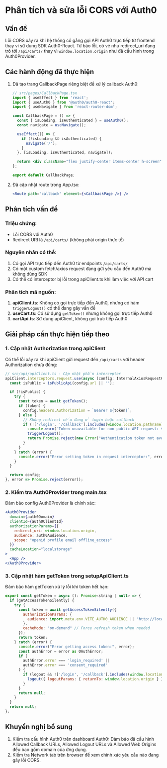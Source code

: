 # Phân tích và sửa lỗi CORS với Auth0

## Vấn đề
Lỗi CORS xảy ra khi hệ thống cố gắng gọi API Auth0 trực tiếp từ frontend thay vì sử dụng SDK Auth0-React. Từ báo lỗi, có vẻ như redirect_uri đang trỏ tới `/api/carts/` thay vì `window.location.origin` như đã cấu hình trong Auth0Provider.

## Các hành động đã thực hiện
1. Đã tạo trang CallbackPage riêng biệt để xử lý callback Auth0:
   ```jsx
   // src/pages/CallbackPage.tsx
   import { useEffect } from 'react';
   import { useAuth0 } from '@auth0/auth0-react';
   import { useNavigate } from 'react-router-dom';

   const CallbackPage = () => {
     const { isLoading, isAuthenticated } = useAuth0();
     const navigate = useNavigate();

     useEffect(() => {
       if (!isLoading && isAuthenticated) {
         navigate('/');
       }
     }, [isLoading, isAuthenticated, navigate]);

     return <div className="flex justify-center items-center h-screen">Đang xử lý đăng nhập...</div>;
   };

   export default CallbackPage;
   ```

2. Đã cập nhật route trong App.tsx:
   ```jsx
   <Route path="callback" element={<CallbackPage />} />
   ```

## Phân tích vấn đề

### Triệu chứng:
- Lỗi CORS với Auth0
- Redirect URI là `/api/carts/` (không phải origin thực tế)

### Nguyên nhân có thể:
1. Có gọi API trực tiếp đến Auth0 từ endpoints `/api/carts/`
2. Có một custom fetch/axios request đang gửi yêu cầu đến Auth0 mà không dùng SDK
3. Có thể có interceptor bị lỗi trong apiClient.ts khi làm việc với API cart

### Phân tích mã nguồn:
1. **apiClient.ts**: Không có gọi trực tiếp đến Auth0, nhưng có hàm `triggerLogout()` có thể đang gây vấn đề
2. **useCart.ts**: Có sử dụng `getToken()` nhưng không gọi trực tiếp Auth0
3. **cartApi.ts**: Sử dụng apiClient, không gọi trực tiếp Auth0

## Giải pháp cần thực hiện tiếp theo

### 1. Cập nhật Authorization trong apiClient 
Có thể lỗi xảy ra khi apiClient gửi request đến `/api/carts` với header Authorization chưa đúng:

```js
// src/api/apiClient.ts - Cập nhật phần interceptor
apiClient.interceptors.request.use(async (config: InternalAxiosRequestConfig) => {
  const isPublic = isPublicApi(config.url || '');

  if (!isPublic) {
    try {
      const token = await getToken();
      if (token) {
        config.headers.Authorization = `Bearer ${token}`;
      } else {
        // Không redirect nếu đang ở login hoặc callback
        if (!['/login', '/callback'].includes(window.location.pathname)) {
          console.warn(`Token unavailable for non-public API request: ${config.url}`);
          triggerLogout();
          return Promise.reject(new Error("Authentication token not available."));
        }
      }
    } catch (error) {
      console.error("Error setting token in request interceptor:", error);
    }
  }

  return config;
}, error => Promise.reject(error));
```

### 2. Kiểm tra Auth0Provider trong main.tsx
Đảm bảo config Auth0Provider là chính xác:

```jsx
<Auth0Provider
  domain={auth0Domain}
  clientId={auth0ClientId}
  authorizationParams={{
    redirect_uri: window.location.origin,
    audience: auth0Audience,
    scope: "openid profile email offline_access"
  }}
  cacheLocation="localstorage"
>
  <App />
</Auth0Provider>
```

### 3. Cập nhật hàm getToken trong setupApiClient.ts
Đảm bảo hàm getToken xử lý lỗi khi token hết hạn:

```js
export const getToken = async (): Promise<string | null> => {
  if (getAccessTokenSilently) {
    try {
      const token = await getAccessTokenSilently({
        authorizationParams: {
          audience: import.meta.env.VITE_AUTH0_AUDIENCE || 'http://localhost:80',
        },
        cacheMode: "on-demand" // Force refresh token when needed
      });
      return token;
    } catch (error) {
      console.error("Error getting access token:", error);
      const authError = error as OAuthError;
      if (
        authError.error === 'login_required' || 
        authError.error === 'consent_required'
      ) {
        if (logout && !['/login', '/callback'].includes(window.location.pathname)) {
          logout({ logoutParams: { returnTo: window.location.origin } });
        }
      }
      return null;
    }
  }
  return null;
};
```

## Khuyến nghị bổ sung
1. Kiểm tra cấu hình Auth0 trên dashboard Auth0: Đảm bảo đã cấu hình Allowed Callback URLs, Allowed Logout URLs và Allowed Web Origins đều bao gồm domain của ứng dụng.
2. Kiểm tra Network tab trên browser để xem chính xác yêu cầu nào đang gây lỗi CORS.
